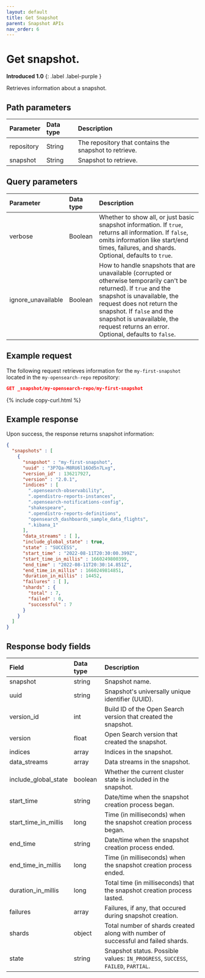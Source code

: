 ```yaml
---
layout: default
title: Get Snapshot
parent: Snapshot APIs
nav_order: 6
---
```


# Get snapshot.
**Introduced 1.0**
{: .label .label-purple }

Retrieves information about a snapshot.

## Path parameters

| Parameter | Data type | Description |
| :--- | :--- | :--- |
| repository | String | The repository that contains the snapshot to retrieve. |
| snapshot | String | Snapshot to retrieve.

## Query parameters

| Parameter | Data type | Description | 
:--- | :--- | :---
| verbose | Boolean | Whether to show all, or just basic snapshot information. If `true`, returns all information. If `false`, omits information like start/end times, failures, and shards. Optional, defaults to `true`.|
| ignore_unavailable | Boolean | How to handle snapshots that are unavailable (corrupted or otherwise temporarily can't be returned). If `true` and the snapshot is unavailable, the request does not return the snapshot. If `false` and the snapshot is unavailable, the request returns an error. Optional, defaults to `false`.|

## Example request

The following request retrieves information for the `my-first-snapshot` located in the `my-opensearch-repo` repository:

````json
GET _snapshot/my-opensearch-repo/my-first-snapshot
````
{% include copy-curl.html %}

## Example response

Upon success, the response returns snapshot information:

````json
{
  "snapshots" : [
    {
      "snapshot" : "my-first-snapshot",
      "uuid" : "3P7Qa-M8RU6l16Od5n7Lxg",
      "version_id" : 136217927,
      "version" : "2.0.1",
      "indices" : [
        ".opensearch-observability",
        ".opendistro-reports-instances",
        ".opensearch-notifications-config",
        "shakespeare",
        ".opendistro-reports-definitions",
        "opensearch_dashboards_sample_data_flights",
        ".kibana_1"
      ],
      "data_streams" : [ ],
      "include_global_state" : true,
      "state" : "SUCCESS",
      "start_time" : "2022-08-11T20:30:00.399Z",
      "start_time_in_millis" : 1660249800399,
      "end_time" : "2022-08-11T20:30:14.851Z",
      "end_time_in_millis" : 1660249814851,
      "duration_in_millis" : 14452,
      "failures" : [ ],
      "shards" : {
        "total" : 7,
        "failed" : 0,
        "successful" : 7
      }
    }
  ]
}
````
## Response body fields

| Field | Data type | Description |
| :--- | :--- | :--- | 
| snapshot | string | Snapshot name. |
| uuid | string | Snapshot's universally unique identifier (UUID). |
| version_id | int | Build ID of the Open Search version that created the snapshot. |
| version | float | Open Search version that created the snapshot. |
| indices | array | Indices in the snapshot. |
| data_streams | array | Data streams in the snapshot. |
| include_global_state | boolean | Whether the current cluster state is included in the snapshot. |
| start_time | string | Date/time when the snapshot creation process began. |
| start_time_in_millis | long | Time (in milliseconds) when the snapshot creation process began. |
| end_time | string | Date/time when the snapshot creation process ended. |
| end_time_in_millis | long | Time (in milliseconds) when the snapshot creation process ended. |
| duration_in_millis | long | Total time (in milliseconds) that the snapshot creation process lasted. |
| failures | array | Failures, if any, that occured during snapshot creation. |
| shards | object | Total number of shards created along with number of successful and failed shards. |
| state | string | Snapshot status. Possible values: `IN_PROGRESS`, `SUCCESS`, `FAILED`, `PARTIAL`. |